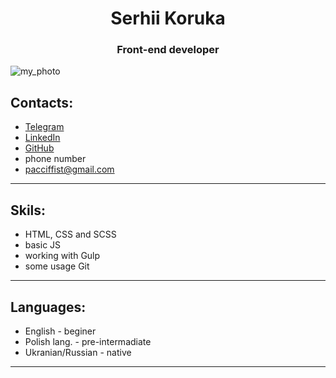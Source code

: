 # <center>Serhii Koruka</center> 
### <center>Front-end developer</center> 
![my_photo](https://via.placeholder.com/200)
## Contacts:
- [Telegram]( https://t.me/PaCCiFFisT)
- [LinkedIn](https://www.linkedin.com/in/sergey-koruka/)
- [GitHub](https://github.com/PaCCiFFisT)
- phone number
- pacciffist@gmail.com
---
## Skils:
- HTML, CSS and SCSS
- basic JS
- working with Gulp
- some usage Git 
---
## Languages:
- English - beginer
- Polish lang. - pre-intermadiate
- Ukranian/Russian - native
---
